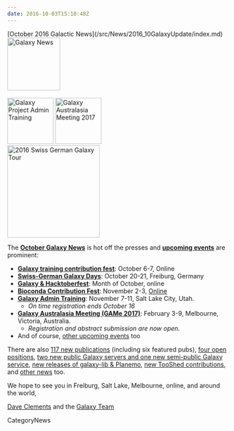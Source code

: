 ```yaml
---
date: 2016-10-03T15:10:48Z
---
```

<div class='newsItemHeader'>[October 2016 Galactic News](/src/News/2016_10GalaxyUpdate/index.md)</div>

<div class='right'>
<div class='right'><a href='/GalaxyUpdates/2016_10'><img src='/Images/GalaxyLogos/GalaxyNews.png' alt='Galaxy News' width=120 /></a></div><br />
<a href='/GalaxyUpdates/2016_10#galaxy-admin-training-november-7-11-salt-lake-city-utah'><img src='/Images/Logos/AdminTraining2016-500.png' alt='Galaxy Project Admin Training' width="105" /></a>
<a href='/GalaxyUpdates/2016_10#galaxy-australasia-meeting-game-2017-registration--abstract-submission-are-open'><img src='/Images/Logos/GAMeLogo200.png' alt='Galaxy Australasia Meeting 2017' width="105" /></a><br />
<div class='right'><a href='/GalaxyUpdates/2016_10#swiss-german-galaxy-days'><img src='/Images/Logos/SG2016T.V2_logo.png' alt='2016 Swiss German Galaxy Tour' width="210" /></a></div>
</div>

The **[October Galaxy News](/GalaxyUpdates/2016_10)** is hot off the presses and **[upcoming events](/GalaxyUpdates/2016_10#events)** are prominent:

* **[Galaxy training contribution fest](/GalaxyUpdates/2016_10#galaxy-training-contribution-fest-6-7-october-online)**: October 6-7, Online 
* **[Swiss-German Galaxy Days](/GalaxyUpdates/2016_10#swiss-german-galaxy-days)**: October 20-21, Freiburg, Germany
* **[Galaxy & Hacktoberfest](/GalaxyUpdates/2016_10#galaxy--hacktoberfest)**: Month of October, online
* **[Bioconda Contribution Fest](/GalaxyUpdates/2016_10#conda-conda-conda)**: November 2-3, [Online](https://github.com/bioconda/bioconda-recipes/issues/2277)
* **[Galaxy Admin Training](/GalaxyUpdates/2016_10#galaxy-admin-training-november-7-11-salt-lake-city-utah)**: November 7-11, Salt Lake City, Utah. 
  * *On time registration ends October 16*
* **[Galaxy Australasia Meeting (GAMe 2017)](/GalaxyUpdates/2016_10#galaxy-australasia-meeting-game-2017-registration--abstract-submission-are-open)**: February 3-9, Melbourne, Victoria, Australia. 
  * *Registration and abstract submission are now open.* 
* And of course, [other upcoming events](/GalaxyUpdates/2016_10#other-upcoming-events) too

There are also [117 new publications](/GalaxyUpdates/2016_10#new-publications) (including six featured pubs), [four open positions](/GalaxyUpdates/2016_10#whos-hiring), [two new public Galaxy servers and one new semi-public Galaxy service](/GalaxyUpdates/2016_10#public-galaxy-server-news), [new releases of galaxy-lib & Planemo](/GalaxyUpdates/2016_10#releases), [new TooShed contributions](/GalaxyUpdates/2016_10#toolshed-contributions), and [other news](/GalaxyUpdates/2016_10#other-news) too.

We hope to see you in Freiburg, Salt Lake, Melbourne, online, and around the world,

[Dave Clements](/DaveClements) and the [Galaxy Team](/src/GalaxyTeam/index.md)


CategoryNews
